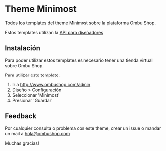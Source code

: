 # Theme Minimost

Todos los templates del theme Minimost sobre la plataforma Ombu Shop.

Estos templates utilizan la [API para diseñadores](http://www.ombushop.com/liquid-api/index.html)

## Instalación

Para poder utilizar estos templates es necesario tener una tienda virtual sobre Ombu Shop.

Para utilizar este template: 

  1. Ir a http://www.ombushop.com/admin
  2. Diseño > Configuración
  3. Seleccionar 'Minimost'
  4. Presionar 'Guardar'

## Feedback

Por cualquier consulta o problema con este theme, crear un issue o
mandar un mail a hola@ombushop.com

Muchas gracias!
